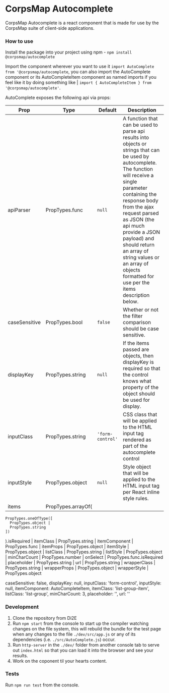 # CorpsMap Autocomplete

CorpsMap Autocomplete is a react component that is made for use by the CorpsMap suite of client-side applications.

### How to use

Install the package into your project using npm - `npm install @corpsmap/autocomplete`

Import the component wherever you want to use it `import AutoComplete from '@corpsmap/autocomplete`, you can also import the AutoComplete component or its AutoCompleteItem component as named imports if you feel like it by doing something like | `import { AutoCompleteItem } from '@corpsmap/autocomplete'`.

AutoComplete exposes the following api via props:

| Prop | Type | Default | Description |
| ----- | ----- | ----- | ----- |
| apiParser | PropTypes.func | `null` | A function that can be used to parse api results into objects or strings that can be used by autocomplete.  The function will receive a single parameter containing the response body from the ajax request parsed as JSON (the api much provide a JSON payload) and should return an array of string values or an array of objects formatted for use per the items description below. |
| caseSensitive | PropTypes.bool | `false` | Whether or not the filter comparison should be case sensitive. |
| displayKey | PropTypes.string | `null` | If the items passed are objects, then displayKey is required so that the control knows what property of the object should be used for display. |
| inputClass | PropTypes.string | `'form-control'` | CSS class that will be applied to the HTML input tag rendered as part of the autocomplete control | 
| inputStyle | PropTypes.object | `null` | Style object that will be applied to the HTML input tag per React inline style rules. |
  items | PropTypes.arrayOf(
    PropTypes.oneOfType([
      PropTypes.object | 
      PropTypes.string
    ])
  ).isRequired | 
  itemClass | PropTypes.string | 
  itemComponent | PropTypes.func | 
  itemProps | PropTypes.object | 
  itemStyle | PropTypes.object | 
  listClass | PropTypes.string | 
  listStyle | PropTypes.object | 
  minCharCount | PropTypes.number | 
  onSelect | PropTypes.func.isRequired | 
  placeholder | PropTypes.string | 
  url | PropTypes.string | 
  wrapperClass | PropTypes.string | 
  wrapperProps | PropTypes.object | 
  wrapperStyle | PropTypes.object

  caseSensitive: false,
  displayKey: null,
  inputClass: 'form-control',
  inputStyle: null,
  itemComponent: AutoCompleteItem,
  itemClass: 'list-group-item',
  listClass: 'list-group',
  minCharCount: 3,
  placeholder: '',
  url: ''  


### Development

1. Clone the repository from Di2E
2. Run `npm start` from the console to start up the compiler watching changes on the file system, this will rebuild the bundle for the test page when any changes to the file `./dev/src/app.js` or any of its dependencies (i.e. `./src/AutoComplete.js`) occur.
3. Run `http-server` in the `./dev/` folder from another console tab to serve out `index.html` so that you can load it into the browser and see your results.
4. Work on the coponent til your hearts content.

### Tests
Run `npm run test` from the console.